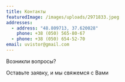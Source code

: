 ```yaml
---
title: Контакты
featuredImage: /images/uploads/2971833.jpeg
addresses:
  - address: "48.809713, 37.620028"
    phone: +38 (050) 565-80-67
  - phone: +38 (050) 654-52-70
email: uvistor@gmail.com
---
```


Возникли вопросы?

Оставьте заявку, и мы свяжемся с Вами
